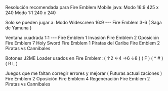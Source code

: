 Resolución recomendada para
Fire Emblem Mobile java:
Modo 16:9 425 x 240
Modo 1:1  240 x 240

Solo se pueden jugar a:
Modo Widescreen 16:9 ---
Fire Emblem 3-6 ( Saga de Yamuna )

Ventana cuadrada 1:1 ---
Fire Emblem 1 Invasión
Fire Emblem 2 Oposición
Fire Emblem 7 Holy Sword
Fire Emblem 1 Piratas del Caribe
Fire Emblem 2 Piratas vs Cannibales

Botones J2ME Loader usados en Fire Emblem:
( ↑2 ←4 →6 ↓8 ) ( F ) ( * # ) ( R L )

Juegos que me faltan corregir errores y mejorar
( Futuras actualizaciones )
Fire Emblem 2 Oposición
Fire Emblem 4 Regeneración
Fire Emblem 2 Piratas vs Cannibales
